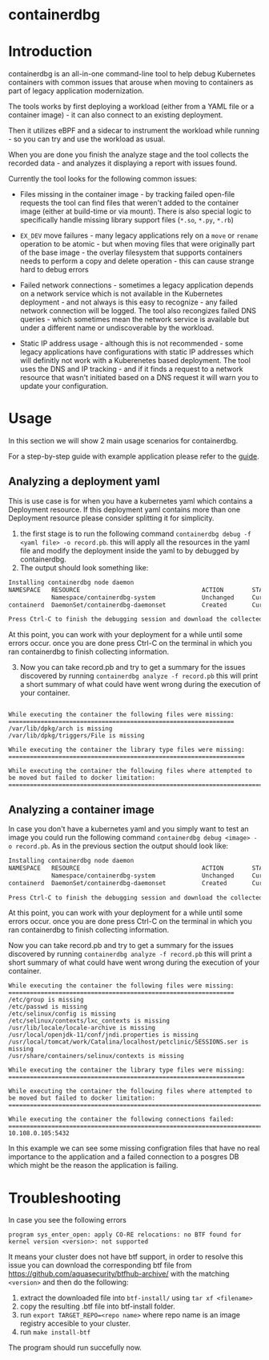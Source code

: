 containerdbg
============

Introduction
=============

containerdbg is an all-in-one command-line tool to help debug Kubernetes
containers with common issues that arouse when moving to containers as part of
legacy application modernization.

The tools works by first deploying a workload (either from a YAML file or a
container image) - it can also connect to an existing deployment.

Then it utilizes eBPF and a sidecar to instrument the workload while running -
so you can try and use the workload as usual.

When you are done you finish the analyze stage and the tool collects the
recorded data - and analyzes it displaying a report with issues found.

Currently the tool looks for the following common issues:

* Files missing in the container image - by tracking failed open-file requests
  the tool can find files that weren't added to the container image (either at
  build-time or via mount). There is also special logic to specifically handle
  missing library support files (`*.so`, `*.py`, `*.rb`) 

* `EX_DEV` move failures - many legacy applications rely on a `move` or `rename` operation to be atomic - 
   but when moving files that were originally part of the base image - the
   overlay filesystem that supports containers needs to perform a copy and
   delete operation - this can cause strange hard to debug errors

* Failed network connections - sometimes a legacy application depends on a
  network service which is not available in the Kubernetes deployment - and not
  always is this easy to recognize - any failed network connection will be
  logged. The tool also recongizes failed DNS queries - which sometimes mean the
  network service is available but under a different name or undiscoverable by
  the workload.

* Static IP address usage - although this is not recommended - some legacy
  applications have configurations with static IP addresses which will definitly
  not work with a Kuberenetes based deployment. The tool uses the DNS and IP
  tracking - and if it finds a request to a network resource that wasn't
  initiated based on a DNS request it will warn you to update your
  configuration.


Usage
=====
In this section we will show 2 main usage scenarios for containerdbg.

For a step-by-step guide with example application please refer to the [guide](examples/petclinic/).

Analyzing a deployment yaml
---------------------------
This is use case is for when you have a kubernetes yaml which contains a Deployment resource. If this deployment yaml contains more than one Deployment resource please consider splitting it for simplicity.

1. the first stage is to run the following command `containerdbg debug -f <yaml file> -o record.pb`.
this will apply all the resources in the yaml file and modify the deployment inside the yaml to by debugged by containerdbg.
2. The output should look something like:

```bash
Installing containerdbg node daemon
NAMESPACE   RESOURCE                                  ACTION        STATUS      RECONCILED  CONDITIONS                                AGE     MESSAGE
            Namespace/containerdbg-system             Unchanged     Current                 <None>                                    4s      Resource is current
containerd  DaemonSet/containerdbg-daemonset          Created       Current                 <None>                                    2s      All replicas scheduled as expected. Repl

Press Ctrl-C to finish the debugging session and download the collected report
```
At this point, you can work with your deployment for a while until some errors occur. once you are done press Ctrl-C on the terminal in which you ran containerdbg to finish collecting information.

3. Now you can take record.pb and try to get a summary for the issues discovered by running `containerdbg analyze -f record.pb` this will print a short summary of what could have went wrong during the execution of your container.
```

While executing the container the following files were missing:
===============================================================
/var/lib/dpkg/arch is missing
/var/lib/dpkg/triggers/File is missing

While executing the container the library type files were missing:
==================================================================

While executing the container the following files where attempted to be moved but failed to docker limitation:
==============================================================================================================
```

Analyzing a container image
---------------------------
In case you don't have a kubernetes yaml and you simply want to test an image you could run the following command `containerdbg debug <image> -o record.pb`.
As in the previous section the output should look like:

```bash
Installing containerdbg node daemon
NAMESPACE   RESOURCE                                  ACTION        STATUS      RECONCILED  CONDITIONS                                AGE     MESSAGE
            Namespace/containerdbg-system             Unchanged     Current                 <None>                                    4s      Resource is current
containerd  DaemonSet/containerdbg-daemonset          Created       Current                 <None>                                    2s      All replicas scheduled as expected. Repl

Press Ctrl-C to finish the debugging session and download the collected report
```
At this point, you can work with your deployment for a while until some errors occur. once you are done press Ctrl-C on the terminal in which you ran containerdbg to finish collecting information.

Now you can take record.pb and try to get a summary for the issues discovered by running `containerdbg analyze -f record.pb` this will print a short summary of what could have went wrong during the execution of your container.
```
While executing the container the following files were missing:
===============================================================
/etc/group is missing
/etc/passwd is missing
/etc/selinux/config is missing
/etc/selinux/contexts/lxc_contexts is missing
/usr/lib/locale/locale-archive is missing
/usr/local/openjdk-11/conf/jndi.properties is missing
/usr/local/tomcat/work/Catalina/localhost/petclinic/SESSIONS.ser is missing
/usr/share/containers/selinux/contexts is missing

While executing the container the library type files were missing:
==================================================================

While executing the container the following files where attempted to be moved but failed to docker limitation:
==============================================================================================================

While executing the container the following connections failed:
==============================================================================================================
10.108.0.105:5432
```

In this example we can see some missing configration files that have no real importance to the application and a failed connection to a posgres DB which might be the reason the application is failing.

Troubleshooting
===============
In case you see the following errors
```
program sys_enter_open: apply CO-RE relocations: no BTF found for kernel version <version>: not supported
```

It means your cluster does not have btf support, in order to resolve this issue you can download the corresponding btf file from https://github.com/aquasecurity/btfhub-archive/ with the matching `<version>` and then do the following:
1. extract the downloaded file into `btf-install/` using `tar xf <filename>`
2. copy the resulting .btf file into btf-install folder.
3. run `export TARGET_REPO=<repo name>` where repo name is an image registry accesible to your cluster.
4. run `make install-btf`

The program should run succefully now.
